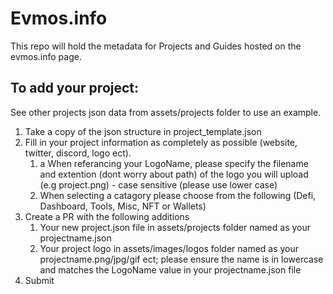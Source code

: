 # Evmos.info #
This repo will hold the metadata for Projects and Guides hosted on the evmos.info page. 

## To add your project: ##
See other projects json data from assets/projects folder to use an example.

1. Take a copy of the json structure in project_template.json
2. Fill in your project information as completely as possible (website, twitter, discord, logo ect).
    1. a When referancing your LogoName, please specify the filename and extention (dont worry about path) of the logo you will upload (e.g project.png) - case sensitive (please use lower case)
    2. When selecting a catagory please choose from the following (Defi, Dashboard, Tools, Misc, NFT or Wallets)
3. Create a PR with the following additions
    1. Your new project.json file in assets/projects folder named as your projectname.json
    2. Your project logo in assets/images/logos folder named as your projectname.png/jpg/gif ect; please ensure the name is in lowercase and  matches the LogoName value in your projectname.json file
4. Submit 
